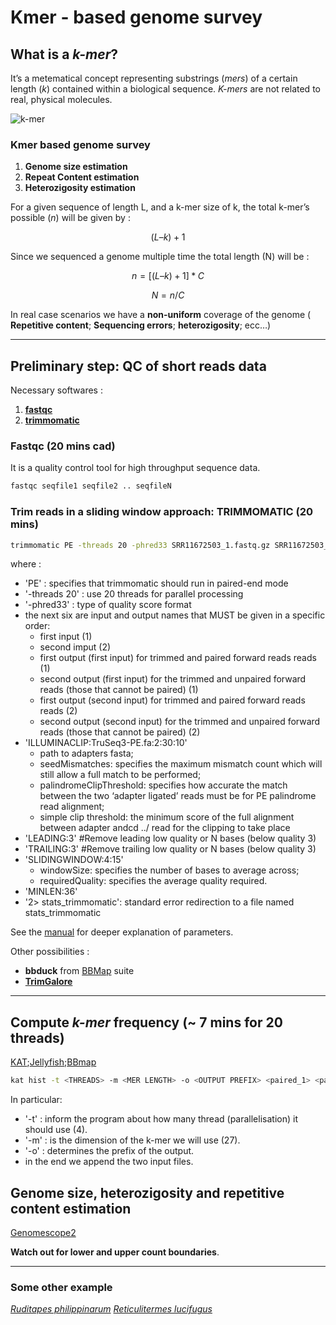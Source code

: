 # Kmer - based genome survey

## What is a *k-mer*?

It’s a metematical concept representing substrings (*mers*) of a certain length (*k*) contained within a biological sequence. *K-mers* are not related to real, physical molecules.

![k-mer](https://raw.githubusercontent.com/jacopoM28/CompOmics_Tutorship/main/2023/Figures/kmers.png)

### Kmer based genome survey

1. **Genome size estimation**
2. **Repeat Content estimation**
3. **Heterozigosity estimation**

For a given sequence of length L, and a k-mer size of k, the total k-mer’s possible (*n*) will be given by :

```math
( L – k ) + 1
```

Since we sequenced a genome multiple time the total length (N) will be :

```math
n = [( L – k ) + 1] * C
```

```math
N = n/C
```

In real case scenarios we have a **non-uniform** coverage of the genome ( **Repetitive content**; **Sequencing errors**; **heterozigosity**; ecc…)

-----

## Preliminary step: QC of short reads data

Necessary softwares :

1. **[fastqc](https://www.bioinformatics.babraham.ac.uk/projects/fastqc/)**
2. **[trimmomatic](http://www.usadellab.org/cms/?page=trimmomatic)**

### Fastqc (20 mins cad)

It is a quality control tool for high throughput sequence data.

```bash
fastqc seqfile1 seqfile2 .. seqfileN
```

### Trim reads in a sliding window approach: **TRIMMOMATIC** (20 mins)

```bash
trimmomatic PE -threads 20 -phred33 SRR11672503_1.fastq.gz SRR11672503_2.fastq.gz SRR11672503_1_paired.fastq SRR11672503_1_unpaired.fastq SRR11672503_2_paired.fastq SRR11672503_2_unpaired.fastq ILLUMINACLIP:/usr/local/anaconda3/share/trimmomatic-0.39-2/adapters/TruSeq3-PE.fa:2:30:10 LEADING:3 TRAILING:3 SLIDINGWINDOW:4:15 MINLEN:36 2> stats_trimmomatic
```

where :

- 'PE' : specifies that trimmomatic should run in paired-end mode
- '-threads 20' : use 20 threads for parallel processing
- '-phred33' : type of quality score format
- the next six are input and output names that MUST be given in a specific order:
  - first input (1)
  - second imput (2)
  - first output (first input) for trimmed and paired forward reads reads (1)
  - second output (first input) for the trimmed and unpaired forward reads (those that cannot be paired) (1)
  - first output (second input) for trimmed and paired forward reads reads (2)
  - second output (second input) for the trimmed and unpaired forward reads (those that cannot be paired) (2)
- 'ILLUMINACLIP:TruSeq3-PE.fa:2:30:10'
  - path to adapters fasta;
  - seedMismatches: specifies the maximum mismatch count which will still allow a full match to be performed;
  - palindromeClipThreshold: specifies how accurate the match between the two ‘adapter ligated’ reads must be for PE palindrome read alignment;
  - simple clip threshold: the minimum score of the full alignment between adapter andcd ../ read for the clipping to take place
- 'LEADING:3' #Remove leading low quality or N bases (below quality 3)
- 'TRAILING:3' #Remove trailing low quality or N bases (below quality 3)
- 'SLIDINGWINDOW:4:15'
  - windowSize: specifies the number of bases to average across;
  - requiredQuality: specifies the average quality required.
- 'MINLEN:36'
- '2> stats_trimmomatic': standard error redirection to a file named stats_trimmomatic

See the [manual](http://www.usadellab.org/cms/uploads/supplementary/Trimmomatic/TrimmomaticManual_V0.32.pdf) for deeper explanation of parameters.

Other possibilities :

- **bbduck** from [BBMap](https://sourceforge.net/projects/bbmap/) suite
- **[TrimGalore](https://www.bioinformatics.babraham.ac.uk/projects/trim_galore/)**

-----

## Compute *k-mer* frequency (~ 7 mins for 20 threads)

[KAT](https://kat.readthedocs.io/en/latest/index.html);[Jellyfish](https://github.com/gmarcais/Jellyfish);[BBmap](https://sourceforge.net/projects/bbmap/)

```bash
kat hist -t <THREADS> -m <MER LENGTH> -o <OUTPUT PREFIX> <paired_1> <paired_2>
```

In particular:

- '-t' : inform the program about how many thread (parallelisation) it should use (4).
- '-m' : is the dimension of the k-mer we will use (27).
- '-o' : determines the prefix of the output.
- in the end we append the two input files.

## Genome size, heterozigosity and repetitive content estimation

[Genomescope2](http://qb.cshl.edu/genomescope/genomescope2.0/)

**Watch out for lower and upper count boundaries**.

-----

### Some other example

[*Ruditapes philippinarum*](https://raw.githubusercontent.com/jacopoM28/CompOmics_Tutorship/main/2023/3_KmerBased_GenomeSurvey/Data/Rphil_kmer27.png)
[*Reticulitermes lucifugus*](https://raw.githubusercontent.com/jacopoM28/CompOmics_Tutorship/main/2023/3_KmerBased_GenomeSurvey/Data/Rluc.kmc_30_Genomescope.png)
